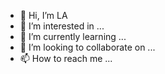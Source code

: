 - 👋 Hi, I’m LA
- 👀 I’m interested in ...
- 🌱 I’m currently learning ...
- 💞️ I’m looking to collaborate on ...
- 📫 How to reach me ...

<!---
A is a ✨ special ✨ repository because its `README.md` (this file) appears on your GitHub profile.
You can click the Preview link to take a look at your changes.
--->
